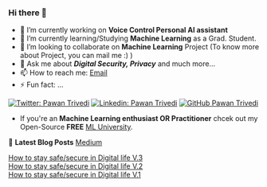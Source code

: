 ### Hi there 👋


- 🔭 I’m currently working on **Voice Control Personal AI assistant**
- 🌱 I’m currently learning/Studying **Machine Learning** as a Grad. Student. 
- 👯 I’m looking to collaborate on **Machine Learning** Project (To know more about Project, you can mail me :) )
- 💬 Ask me about ***Digital Security, Privacy*** and much more... 
- 📫 How to reach me: [Email](mailto:59r@protonmail.com)
- ⚡ Fun fact: ...


[![Twitter: Pawan Trivedi](https://img.shields.io/twitter/follow/d0r1h?style=social)](https://twitter.com/d0r1h)
[![Linkedin: Pawan Trivedi](https://img.shields.io/badge/-d0r1h-blue?style=flat-square&logo=Linkedin&logoColor=white&link=https://www.linkedin.com/in/d0r1h/)](https://www.linkedin.com/in/d0r1h/)
[![GitHub Pawan Trivedi](https://img.shields.io/github/followers/d0r1h?label=follow&style=social)](https://github.com/d0r1h)



- If you're an **Machine Learning enthusiast OR Practitioner** chcek out my Open-Source **FREE** [ML University](https://d0r1h.github.io/ML-University/). 


📕 **Latest Blog Posts** [Medium](https://medium.com/@d0r1h)
<!-- BLOG-POST-LIST:START -->

[How to stay safe/secure in Digital life V.3](https://medium.com/random-click/how-to-stay-safe-secure-in-digital-life-v-3-7ebfe7a1017d)</br>
[How to stay safe/secure in Digital life V.2](https://medium.com/random-click/how-to-stay-safe-secure-in-digital-life-v-2-f9e18f25f24c)</br>
[How to stay safe/secure in Digital life V.1](https://medium.com/random-click/my-journey-to-stay-safe-anonymous-in-the-digital-age-v-1-6732c9ff5b13)

<!-- BLOG-POST-LIST:END -->



<p align="center">
<img align="center" alt="GIF" src="https://media.giphy.com/media/G3H3U0fsmRfUY/giphy.gif />
</p>
